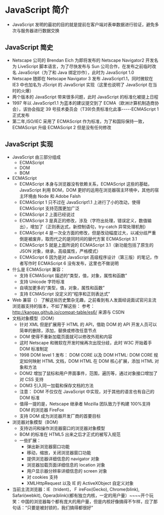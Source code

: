# JavaScript 简介

-   JavaScript 发明的最初的目的就是提前在客户端对表单数据进行验证，避免多次与服务器进行数据交换

## JavaScript 简史

-   Netscape 公司的 Brendan Eich 为即将发布的 Netscape Navigator2 开发名为 LiveScript 脚本语言，为了尽快发布与 Sun 公司合作，在发布之前临时改名 JavaScript（为了和 Java 绑定炒作），此时为 JavaScript 1.0
-   Netscape 随即在 Netscape Navigator 3 发布 JavaScript1.1，同时微软在 IE3 中也加名为 JScript 的 JavaScript 实现（这里也说明了 JavaScript 在当时的火爆）
-   两个版本的 JavaScript 带来很多问题，此时 JavaScript 的标准化被提上日程
-   1997 年以 JavaScript1.1 为蓝本的建议提交到了 ECMA（欧洲计算机制造商协会），该协会指定 39 号技术委员会（T39)负责标准化此事-----ECMAScript 1 正式发布
-   第二年,ISO/IEC 采用了 ECMAScript 作为标准，为了和国际保持一致，ECMAScript 升级 ECMAScript 2 但是没有任何修改

## JavaScript 实现

-   JavaScript 由三部分组成
    -   ECMAScript
    -   DOM
    -   BOM
-   ECMAScript
    -   ECMAScript 本身与浏览器没有依赖关系，ECMAScript 这些的基础，JavaScript 利用 BOM，DOM 更好的运用在浏览器宿主环境中，其他的宿主环境由 Node 和 Adobe Falsh
    -   ECMAScript 1 只不过在 JavaScript1.1 上进行了小的改动，使得 ECMAScript 支持范围更加广泛
    -   ECMAScript 2 上面已经说过
    -   ECMAScript 3 是真正的修改，涉及（字符出处理，错误定义，数值输出），增加了（正则表达式，新控制语句，try-catch 异常处理机制）
    -   ECMAScript 4 是一次全方面的修改，但是改动幅度过大，以减分歧严重倒是被废弃，取而代之的是同时间的替代方案 ECMAScript 3.1
    -   ECMAScript 5 就是上面所说的 ECMAScript 3.1（新功能包括了原生的 JSON 对象，继承，高级属性，严格模式）
    -   ECMAScript 6 因为是对 JavaScript 高级程序设计（第三版）的笔记，作者写作时 ECMAScript 6 没有发布，这里也不做说明
-   什么是 ECMAScript 兼容：
    -   支持 ECMAScript 描述的“类型，值，对象，属性和函数”
    -   支持 Unicode 字符标准
    -   自填加更多的“类型，值，对象，属性和函数”
    -   支持 ECMAScript 没定义的“程序和正则表达式”
-   Web 兼容（）
    了解这些历史繁杂无趣，之前看到有人发面经说面试官问主流浏览器支持的版本，不如了解这些：
    参考：http://kangax.github.io/compat-table/es6/
    来源与 CSDN
-   文档对象模型（DOM）
    -   针对 XML 但是扩展用于 HTML 的 API，借助 DOM 的 API 开发人员可以简单的删除，添加，替换或修改任意节点
    -   DOM 使得不重新加载页面就可以修改外观和内容
    -   这时 Netscape 和微软在开发时候再次出现分歧，此时 W3C 开始着手 DOM 标准制定
    -   1998 DOM level 1 发布： DOM CORE 以及 DOM HTML: DOM CORE 规定如何映射 HTML 文档，DOM HTML 在 DOM 核心扩展，添加 HTML 对象和方法
    -   DOM2 增加了鼠标和用户界面事件，范围，遍历等，通过对象接口增加了对 CSS 支持
    -   DOM3 引入同一加载和保存文档的方法
    -   注意： DOM 不仅仅在 JavaScript 中实现，对于其他的语言也有自己的 DOM 标准
    -   值得一提的是，Netscape 继承者 Mozilla 团队致力于构建 100%支持 DOM 的浏览器 FireFox
    -   支持 DOM 成为浏览器开发厂商的首要目标
-   浏览器对象模型（BOM）
    -   支持访问和操作浏览器窗口的浏览器对象模型
    -   BOM 的标准在 HTML5 出来之后才正式的被写入规范
    -   一些扩展：
        -   弹出新浏览器窗口功能
        -   移动，缩放，关闭浏览器窗口功能
        -   提供浏览器详细信息的 navigator 对象
        -   浏览器加载页面详细信息的 location 对象
        -   用户显示器分辨率详细信息的 screen 对象
        -   对 cookies 支持
        -   XMLHttpRequest 以及 IE 的 ActiveXObject 自定义对象
-   当前主流浏览器：IE（trident)，Ｆ ireFox(Gecko), Chrome(blink), Safari(webkit), Opera(blink)(都有独立内核，一定的用户量）~~~~开个玩笑：中国的浏览器每个都有庞大的用户量，但是内核好像搞得不乍样，应了那句话：“只要是被封锁的，我们搞得都很好”
